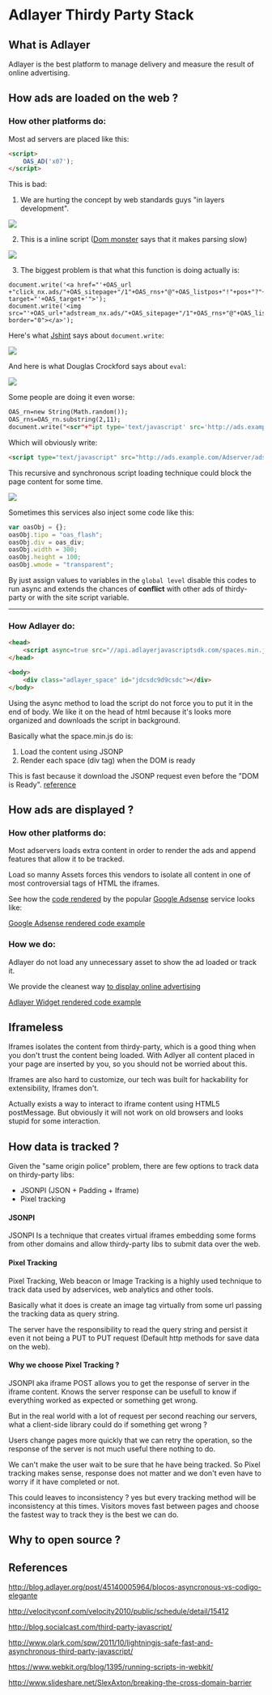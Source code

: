 # Adlayer Thirdy Party Stack

## What is Adlayer
Adlayer is the best platform to manage delivery and measure the result of online advertising.

## How ads are loaded on the web ?

### How other platforms do:
Most ad servers are placed like this:

```html
<script>
	OAS_AD('x07');
</script>
```

This is bad:

1. We are hurting the concept by web standards guys "in layers development".

[<img src="http://d.alistapart.com/understandingprogressiveenhancement/m-m.jpg" />](http://alistapart.com/article/understandingprogressiveenhancement)

2. This is a inline script ([Dom monster](http://mir.aculo.us/dom-monster/) says that it makes parsing slow)

<img src="https://raw.github.com/adlayer/display-tech/master/benchmarks/imgs/dom_monster_inline_javascript_tip.png" />

3. The biggest problem is that what this function is doing actually is:

```
document.write('<a href="'+OAS_url	+"click_nx.ads/"+OAS_sitepage+"/1"+OAS_rns+"@"+OAS_listpos+"!"+pos+"?"+OAS_query+'" target="'+OAS_target+'">');
document.write('<img src="'+OAS_url+"adstream_nx.ads/"+OAS_sitepage+"/1"+OAS_rns+"@"+OAS_listpos+"!"+pos+"?"+OAS_query+'" border="0"></a>');
```

Here's what [Jshint](http://www.jslint.com) says about ```document.write```:

<img src="https://raw.github.com/adlayer/display-tech/master/benchmarks/imgs/jshint_document_write_error.png" />

And here is what Douglas Crockford says about ```eval```:

<img src="https://raw.github.com/adlayer/display-tech/master/benchmarks/imgs/eval_is_evil.png" />

Some people are doing it even worse:

```html
OAS_rn=new String(Math.random());
OAS_rns=OAS_rn.substring(2,11);
document.write("<scr"+"ipt type='text/javascript' src='http://ads.example.com/Adserver/ads/adstream_jx.ads/example.com/example.com/home/1" + OAS_rns +"@Top1'><\/script>");
```

Which will obviously write:

```html
<script type="text/javascript" src="http://ads.example.com/Adserver/ads/adstream_jx.ads/example.com/example.com/home/1189969050@Top1"></script>
```

This recursive and synchronous script loading technique could block the page content for some time.

<img src="https://raw.github.com/adlayer/display-tech/master/benchmarks/imgs/recursive_sync_script_call.png" />

Sometimes this services also inject some code like this:

```javascript
var oasObj = {};
oasObj.tipo = "oas_flash";
oasObj.div = oas_div;
oasObj.width = 300;
oasObj.height = 100;
oasObj.wmode = "transparent";
```

By just assign values to variables in the ```global level``` disable this codes to run async and extends the chances of **conflict** with other ads of thirdy-party or with the site script variable.

----------------------------

### How Adlayer do:

```html
<head>
	<script async=true src="//api.adlayerjavascriptsdk.com/spaces.min.js"></script>
</head>

<body>
	<div class="adlayer_space" id="jdcsdc9d9csdc"></div>
</body>
```
Using the async method to load the script do not force you to put it in the end of body. We like it on the head of html because it's looks more organized and downloads the script in background.

Basically what the space.min.js do is:

1. Load the content using JSONP
2. Render each space (div tag) when the DOM is ready

This is fast because it download the JSONP request even before the "DOM is Ready". [reference](http://alexsexton.com/blog/2010/01/dont-let-document-ready-slow-you-down)

## How ads are displayed ?

### How other platforms do:

Most adservers loads extra content in order to render the ads and append features that allow it to be tracked.

Load so manny Assets forces this vendors to isolate all content in one of most controversial tags of HTML the iframes.

See how the [code rendered](benchmarks/rendered/adsense.html) by the popular [Google Adsense](benchmarks/rendered/adsense.html) service looks like:

[Google Adsense rendered code example](benchmarks/rendered/adsense.html)

### How we do:

Adlayer do not load any unnecessary asset to show the ad loaded or track it.

We provide the cleanest way [to display online advertising](benchmarks/rendered/adlayer.html)

[Adlayer Widget rendered code example](benchmarks/rendered/adsense.html)

## Iframeless
Iframes isolates the content from thirdy-party, which is a good thing when you don't trust the content being loaded.
With Adlyer all content placed in your page are inserted by you, so you should not be worried about this.

Iframes are also hard to customize, our tech was built for hackability for extensibility, Iframes don't.

Actually exists a way to interact to iframe content using HTML5 postMessage. But obviously it will not work on old browsers and looks stupid for some interaction.

## How data is tracked ?
Given the "same origin police" problem, there are few options to track data on thirdy-party libs:

* JSONPI (JSON + Padding + Iframe)
* Pixel tracking

#### JSONPI
JSONPI Is a technique that creates virtual iframes embedding some forms from other domains and allow thirdy-party libs to submit data over the web.

#### Pixel Tracking
Pixel Tracking, Web beacon or Image Tracking is a highly used technique to track data used by adservices, web analytics and other tools.

Basically what it does is create an image tag virtually from some url passing the tracking data as query string.

The server have the responsibility to read the query string and persist it even it not being a PUT to PUT request (Default http methods for save data on the web).


#### Why we choose Pixel Tracking ?
JSONPI aka iframe POST allows you to get the response of server in the iframe content. Knows the server response can be usefull  to know if everything worked as expected or something get wrong.

But in the real world with a lot of request per second reaching our servers, what a client-side library could do if something get wrong ?

Users change pages more quickly that we can retry the operation, so the response of the server is not much useful there nothing to do.

We can't make the user wait to be sure that he have being tracked. So Pixel tracking makes sense, response does not matter and we don't even have to worry if it have completed or not.

This could leaves to inconsistency ? yes but every tracking method will be inconsistency at this times. Visitors moves fast between pages and choose the fastest way to track they is the best we can do.


## Why to open source ?

## References
http://blog.adlayer.org/post/45140005964/blocos-asyncronous-vs-codigo-elegante

http://velocityconf.com/velocity2010/public/schedule/detail/15412

http://blog.socialcast.com/third-party-javascript/

http://www.olark.com/spw/2011/10/lightningjs-safe-fast-and-asynchronous-third-party-javascript/

https://www.webkit.org/blog/1395/running-scripts-in-webkit/

http://www.slideshare.net/SlexAxton/breaking-the-cross-domain-barrier